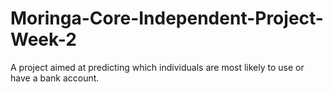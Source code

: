 # Moringa-Core-Independent-Project-Week-2
A project aimed at predicting which individuals are most likely to use or have a bank account.
